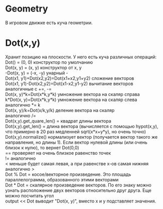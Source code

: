 # Geometry
В игровом движке есть куча геометрии.

# Dot(x,y)
Хранит позицию на плоскости. У него есть куча различных операций:\
Dot() = (0, 0) конструктор по умолчанию\
Dot(x, y) = (x, y) конструктор от x, y\
-Dot(x, y) = (-x, -y) унарный -\
Dot(x1, y1)+Dot(x2,y2)=Dot(x1+x2,y1+y2) сложение векторов\
Dot(x1, y1)-Dot(x2,y2)=Dot(x1-x2,y1-y2) вычитание векторов\
аналогичные с +=, -=\
Dot(x, y)\*k=Dot(x\*k,y\*k) умножение вектора на скаляр справа\
k\*Dot(x, y)=Dot(x\*k,y\*k) умножение вектора на скаляр слева\
аналогично \*= k\
Dot(x, y)/k=Dot(x/k,y/k) деление вектора на скаляр\
аналогично /=\
Dot(x,y).get_quare_len() = квадрат длины вектора\
Dot(x,y).get_len() = длина вектора (вычисляется с помощью hypot(x,y), что примерно в 20 раз медленней sqrt(x\*x+y\*y), но очень точно)\
Dot(x,y).normalize() нормализует вектор (получается вектор такого же направления, но длины 1). Если вектор нулевой длины (или очень близок к нулю), то вернет Dot(0,0)\
== проверяет на очень близкое равенство точек\
!= аналогично\
< меньше будет самая левая, а при равенстве x-ов самая нижняя\
аналогично >\
Dot % Dot = косое/векторное произведение. Это площадь параллелограмма, образованного этими векторами\
Dot * Dot = скалярное произведение векторов. По его знаку можно узнать расположение двух векторов относительно друг друга. Еще можно посчитать угол\
output << Dot выводит "Dot(x, y)", вместо x и y подставляет значения.
